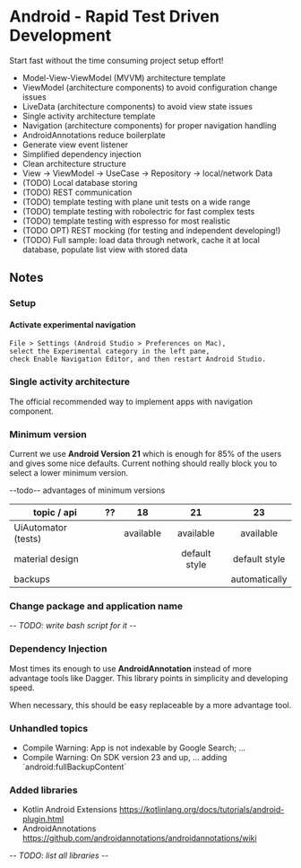 # Android - Rapid Test Driven Development

Start fast without the time consuming project setup effort!

* Model-View-ViewModel (MVVM) architecture template
 * ViewModel (architecture components) to avoid configuration change issues
 * LiveData (architecture components) to avoid view state issues
* Single activity architecture template
 * Navigation (architecture components) for proper navigation handling
* AndroidAnnotations reduce boilerplate
 * Generate view event listener
 * Simplified dependency injection
* Clean architecture structure
 * View -> ViewModel -> UseCase -> Repository -> local/network Data
* (TODO) Local database storing
* (TODO) REST communication
* (TODO) template testing with plane unit tests on a wide range
* (TODO) template testing with robolectric for fast complex tests
* (TODO) template testing with espresso for most realistic
* (TODO OPT) REST mocking (for testing and independent developing!)
* (TODO) Full sample: load data through network, cache it at local database, populate list view with stored data

## Notes

### Setup

#### Activate experimental navigation

```
File > Settings (Android Studio > Preferences on Mac),
select the Experimental category in the left pane,
check Enable Navigation Editor, and then restart Android Studio.
```

### Single activity architecture

The official recommended way to implement apps with navigation component.

### Minimum version

Current we use **Android Version 21** which is enough for 85% of the users and gives some nice defaults.
Current nothing should really block you to select a lower minimum version.

--todo-- advantages of minimum versions

topic / api | ?? | 18 | 21 | 23
---|:-:|:-:|:-:|:-:
UiAutomator (tests) || available | available | available
material design ||| default style | default style
backups |||| automatically

### Change package and application name

*-- TODO: write bash script for it --*

### Dependency Injection

Most times its enough to use **AndroidAnnotation** instead of more advantage tools like Dagger.
This library points in simplicity and developing speed.

When necessary, this should be easy replaceable by a more advantage tool.

### Unhandled topics

* Compile Warning: App is not indexable by Google Search; ...
* Compile Warning: On SDK version 23 and up, ... adding \`android:fullBackupContent\`


### Added libraries

* Kotlin Android Extensions https://kotlinlang.org/docs/tutorials/android-plugin.html
* AndroidAnnotations https://github.com/androidannotations/androidannotations/wiki

*-- TODO: list all libraries --*